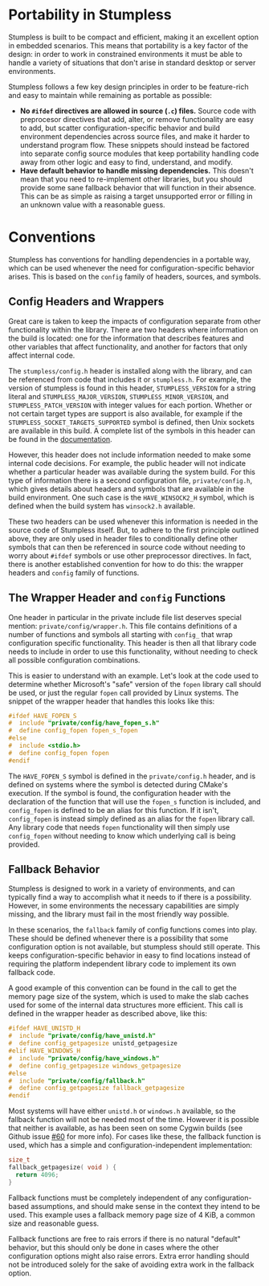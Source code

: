 # Portability in Stumpless

Stumpless is built to be compact and efficient, making it an excellent option in
embedded scenarios. This means that portability is a key factor of the design:
in order to work in constrained environments it must be able to handle a variety
of situations that don't arise in standard desktop or server environments.

Stumpless follows a few key design principles in order to be feature-rich and
easy to maintain while remaining as portable as possible:
 * **No `#ifdef` directives are allowed in source (`.c`) files.**
   Source code with preprocesor directives that add, alter, or remove
   functionality are easy to add, but scatter configuration-specific behavior
   and build environment dependencies across source files, and make it harder to
   understand program flow. These snippets should instead be factored into
   separate config source modules that keep portability handling code away from
   other logic and easy to find, understand, and modify.
 * **Have default behavior to handle missing dependencies.**
   This doesn't mean that you need to re-implement other libraries, but you
   should provide some sane fallback behavior that will function in their
   absence. This can be as simple as raising a target unsupported error or
   filling in an unknown value with a reasonable guess.

# Conventions

Stumpless has conventions for handling dependencies in a portable way, which can
be used whenever the need for configuration-specific behavior arises. This is
based on the `config` family of headers, sources, and symbols.

## Config Headers and Wrappers

Great care is taken to keep the impacts of configuration separate from other
functionality within the library. There are two headers where information on
the build is located: one for the information that describes features and other
variables that affect functionality, and another for factors that only affect
internal code.

The `stumpless/config.h` header is installed along with the library, and can
be referenced from code that includes it or `stumpless.h`. For example, the
version of stumpless is found in this header, `STUMPLESS_VERSION` for a string
literal and `STUMPLESS_MAJOR_VERSION`, `STUMPLESS_MINOR_VERSION`, and
`STUMPLESS_PATCH_VERSION` with integer values for each portion. Whether or not
certain target types are support is also available, for example if the
`STUMPLESS_SOCKET_TARGETS_SUPPORTED` symbol is defined, then Unix sockets are
available in this build. A complete list of the symbols in this header can be
found in the
[documentation](https://goatshriek.github.io/stumpless/docs/c/latest/config_8h.html).

However, this header does not include information needed to make some internal
code decisions. For example, the public header will not indicate whether a
particular header was available during the system build. For this type of
information there is a second configuration file, `private/config.h`, which
gives details about headers and symbols that are available in the build
environment. One such case is the `HAVE_WINSOCK2_H` symbol, which is defined
when the build system has `winsock2.h` available.

These two headers can be used whenever this information is needed in the source
code of Stumpless itself. But, to adhere to the first principle outlined above,
they are only used in header files to conditionally define other symbols that
can then be referenced in source code without needing to worry about `#ifdef`
symbols or use other preprocessor directives. In fact, there is another
established convention for how to do this: the wrapper headers and `config`
family of functions.

## The Wrapper Header and `config` Functions

One header in particular in the private include file list deserves special
mention: `private/config/wrapper.h`. This file contains definitions of a number
of functions and symbols all starting with `config_` that wrap configuration
specific functionality. This header is then all that library code needs to
include in order to use this functionality, without needing to check all
possible configuration combinations.

This is easier to understand with an example. Let's look at the code used to
determine whether Microsoft's "safe" version of the `fopen` library call should
be used, or just the regular `fopen` call provided by Linux systems. The snippet
of the wrapper header that handles this looks like this:

```c
#ifdef HAVE_FOPEN_S
#  include "private/config/have_fopen_s.h"
#  define config_fopen fopen_s_fopen
#else
#  include <stdio.h>
#  define config_fopen fopen
#endif
```

The `HAVE_FOPEN_S` symbol is defined in the `private/config.h` header, and is
defined on systems where the symbol is detected during CMake's execution. If the
symbol is found, the configuration header with the declaration of the function
that will use the `fopen_s` function is included, and `config_fopen` is defined
to be an alias for this function. If it isn't, `config_fopen` is instead simply
defined as an alias for the `fopen` library call. Any library code that needs
`fopen` functionality will then simply use `config_fopen` without needing to
know which underlying call is being provided.

## Fallback Behavior

Stumpless is designed to work in a variety of environments, and can typically
find a way to accomplish what it needs to if there is a possibility. However,
in some environments the necessary capabilities are simply missing, and the
library must fail in the most friendly way possible.

In these scenarios, the `fallback` family of config functions comes into play.
These should be defined whenever there is a possibility that some configuration
option is not available, but stumpless should still operate. This keeps
configuration-specific behavior in easy to find locations instead of requiring
the platform independent library code to implement its own fallback code.

A good example of this convention can be found in the call to get the memory
page size of the system, which is used to make the slab caches used for some of
the internal data structures more efficient. This call is defined in the wrapper
header as described above, like this:

```c
#ifdef HAVE_UNISTD_H
#  include "private/config/have_unistd.h"
#  define config_getpagesize unistd_getpagesize
#elif HAVE_WINDOWS_H
#  include "private/config/have_windows.h"
#  define config_getpagesize windows_getpagesize
#else
#  include "private/config/fallback.h"
#  define config_getpagesize fallback_getpagesize
#endif
```

Most systems will have either `unistd.h` or `windows.h` available, so the
fallback function will not be needed most of the time. However it is possible
that neither is available, as has been seen on some Cygwin builds (see Github
issue [#60](https://github.com/goatshriek/stumpless/issues/60) for more info).
For cases like these, the fallback function is used, which has a simple and
configuration-independent implementation:

```c
size_t
fallback_getpagesize( void ) {
  return 4096;
}

```

Fallback functions must be completely independent of any configuration-based
assumptions, and should make sense in the context they intend to be used. This
example uses a fallback memory page size of 4 KiB, a common size and reasonable
guess.

Fallback functions are free to rais errors if there is no natural "default"
behavior, but this should only be done in cases where the other configuration
options might also raise errors. Extra error handling should not be introduced
solely for the sake of avoiding extra work in the fallback option.
